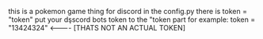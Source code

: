this is a pokemon game thing for discord 
in the config.py there is token = "token"
put your dşscord bots token to the "token part for example:
token = "13424324"   <---- [THATS NOT AN ACTUAL TOKEN]
